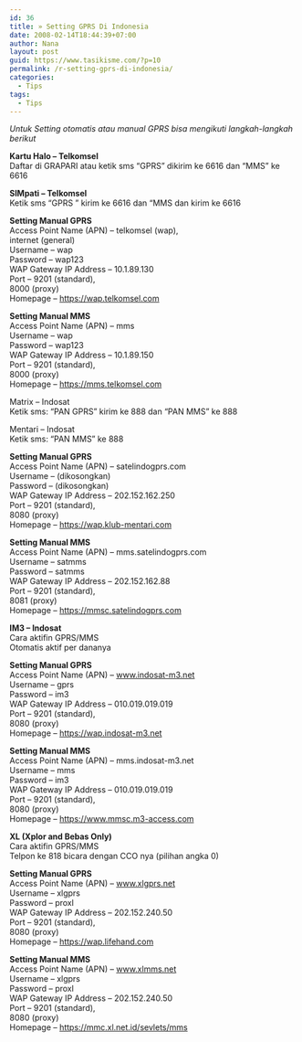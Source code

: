 ```yaml
---
id: 36
title: » Setting GPRS Di Indonesia
date: 2008-02-14T18:44:39+07:00
author: Nana
layout: post
guid: https://www.tasikisme.com/?p=10
permalink: /r-setting-gprs-di-indonesia/
categories:
  - Tips
tags:
  - Tips
---
```

_Untuk Setting otomatis atau manual GPRS bisa mengikuti langkah-langkah berikut_

**Kartu Halo – Telkomsel**  
Daftar di GRAPARI atau ketik sms “GPRS” dikirim ke 6616 dan “MMS” ke 6616

**SIMpati &#8211; Telkomsel**  
Ketik sms “GPRS ” kirim ke 6616 dan “MMS dan kirim ke 6616

**Setting Manual GPRS**  
Access Point Name (APN) &#8211; telkomsel (wap),  
internet (general)  
Username &#8211; wap  
Password &#8211; wap123  
WAP Gateway IP Address &#8211; 10.1.89.130  
Port &#8211; 9201 (standard),  
8000 (proxy)  
Homepage &#8211; https://wap.telkomsel.com

**Setting Manual MMS**  
Access Point Name (APN) &#8211; mms  
Username &#8211; wap  
Password &#8211; wap123  
WAP Gateway IP Address &#8211; 10.1.89.150  
Port &#8211; 9201 (standard),  
8000 (proxy)  
Homepage &#8211; https://mms.telkomsel.com

Matrix – Indosat  
Ketik sms: “PAN GPRS” kirim ke 888 dan “PAN MMS” ke 888

Mentari – Indosat  
Ketik sms: “PAN MMS” ke 888

**Setting Manual GPRS**  
Access Point Name (APN) &#8211; satelindogprs.com  
Username &#8211; (dikosongkan)  
Password &#8211; (dikosongkan)  
WAP Gateway IP Address &#8211; 202.152.162.250  
Port &#8211; 9201 (standard),  
8080 (proxy)  
Homepage &#8211; https://wap.klub-mentari.com

**Setting Manual MMS**  
Access Point Name (APN) &#8211; mms.satelindogprs.com  
Username &#8211; satmms  
Password &#8211; satmms  
WAP Gateway IP Address &#8211; 202.152.162.88  
Port &#8211; 9201 (standard),  
8081 (proxy)  
Homepage &#8211; https://mmsc.satelindogprs.com

**IM3 – Indosat**  
Cara aktifin GPRS/MMS  
Otomatis aktif per dananya

**Setting Manual GPRS**  
Access Point Name (APN) &#8211; www.indosat-m3.net  
Username &#8211; gprs  
Password &#8211; im3  
WAP Gateway IP Address &#8211; 010.019.019.019  
Port &#8211; 9201 (standard),  
8080 (proxy)  
Homepage &#8211; https://wap.indosat-m3.net

**Setting Manual MMS**  
Access Point Name (APN) &#8211; mms.indosat-m3.net  
Username &#8211; mms  
Password &#8211; im3  
WAP Gateway IP Address &#8211; 010.019.019.019  
Port &#8211; 9201 (standard),  
8080 (proxy)  
Homepage &#8211; https://www.mmsc.m3-access.com

**XL (Xplor and Bebas Only)**  
Cara aktifin GPRS/MMS  
Telpon ke 818 bicara dengan CCO nya (pilihan angka 0)

**Setting Manual GPRS**  
Access Point Name (APN) &#8211; www.xlgprs.net  
Username &#8211; xlgprs  
Password &#8211; proxl  
WAP Gateway IP Address &#8211; 202.152.240.50  
Port &#8211; 9201 (standard),  
8080 (proxy)  
Homepage &#8211; https://wap.lifehand.com

**Setting Manual MMS**  
Access Point Name (APN) &#8211; www.xlmms.net  
Username &#8211; xlgprs  
Password &#8211; proxl  
WAP Gateway IP Address &#8211; 202.152.240.50  
Port &#8211; 9201 (standard),  
8080 (proxy)  
Homepage &#8211; https://mmc.xl.net.id/sevlets/mms